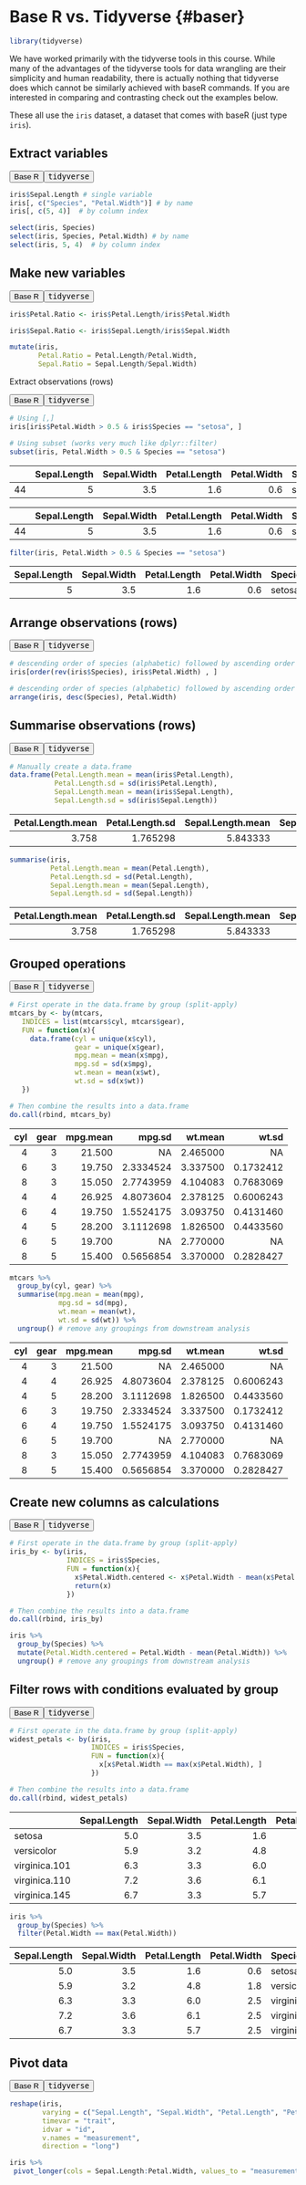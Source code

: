 # Base R vs. Tidyverse {#baser}





```r
library(tidyverse)
```

We have worked primarily with the tidyverse tools in this course. While many of the advantages of the tidyverse tools for data wrangling are their simplicity and human readability, there is actually nothing that tidyverse does which cannot be similarly achieved with baseR commands. If you are interested in comparing and contrasting check out the examples below. 

These all use the `iris` dataset, a dataset that comes with baseR (just type `iris`).


## Extract variables

<div class="tab"><button class="tablinksunnamed-chunk-3 active" onclick="javascript:openCode(event, 'option1unnamed-chunk-3', 'unnamed-chunk-3');">Base R</button><button class="tablinksunnamed-chunk-3" onclick="javascript:openCode(event, 'option2unnamed-chunk-3', 'unnamed-chunk-3');"><tt>tidyverse</tt></button></div><div id="option1unnamed-chunk-3" class="tabcontentunnamed-chunk-3">

```r
iris$Sepal.Length # single variable
iris[, c("Species", "Petal.Width")] # by name
iris[, c(5, 4)]  # by column index
```
</div><div id="option2unnamed-chunk-3" class="tabcontentunnamed-chunk-3">

```r
select(iris, Species)
select(iris, Species, Petal.Width) # by name
select(iris, 5, 4)  # by column index
```
</div><script> javascript:hide('option2unnamed-chunk-3') </script>


## Make new variables

<div class="tab"><button class="tablinksunnamed-chunk-4 active" onclick="javascript:openCode(event, 'option1unnamed-chunk-4', 'unnamed-chunk-4');">Base R</button><button class="tablinksunnamed-chunk-4" onclick="javascript:openCode(event, 'option2unnamed-chunk-4', 'unnamed-chunk-4');"><tt>tidyverse</tt></button></div><div id="option1unnamed-chunk-4" class="tabcontentunnamed-chunk-4">

```r
iris$Petal.Ratio <- iris$Petal.Length/iris$Petal.Width

iris$Sepal.Ratio <- iris$Sepal.Length/iris$Sepal.Width
```
</div><div id="option2unnamed-chunk-4" class="tabcontentunnamed-chunk-4">

```r
mutate(iris, 
       Petal.Ratio = Petal.Length/Petal.Width,
       Sepal.Ratio = Sepal.Length/Sepal.Width)
```
</div><script> javascript:hide('option2unnamed-chunk-4') </script>


Extract observations (rows)

<div class="tab"><button class="tablinksunnamed-chunk-5 active" onclick="javascript:openCode(event, 'option1unnamed-chunk-5', 'unnamed-chunk-5');">Base R</button><button class="tablinksunnamed-chunk-5" onclick="javascript:openCode(event, 'option2unnamed-chunk-5', 'unnamed-chunk-5');"><tt>tidyverse</tt></button></div><div id="option1unnamed-chunk-5" class="tabcontentunnamed-chunk-5">

```r
# Using [,]
iris[iris$Petal.Width > 0.5 & iris$Species == "setosa", ]

# Using subset (works very much like dplyr::filter)
subset(iris, Petal.Width > 0.5 & Species == "setosa")
```

<div class="kable-table">

<table>
 <thead>
  <tr>
   <th style="text-align:left;">   </th>
   <th style="text-align:right;"> Sepal.Length </th>
   <th style="text-align:right;"> Sepal.Width </th>
   <th style="text-align:right;"> Petal.Length </th>
   <th style="text-align:right;"> Petal.Width </th>
   <th style="text-align:left;"> Species </th>
  </tr>
 </thead>
<tbody>
  <tr>
   <td style="text-align:left;"> 44 </td>
   <td style="text-align:right;"> 5 </td>
   <td style="text-align:right;"> 3.5 </td>
   <td style="text-align:right;"> 1.6 </td>
   <td style="text-align:right;"> 0.6 </td>
   <td style="text-align:left;"> setosa </td>
  </tr>
</tbody>
</table>

</div><div class="kable-table">

<table>
 <thead>
  <tr>
   <th style="text-align:left;">   </th>
   <th style="text-align:right;"> Sepal.Length </th>
   <th style="text-align:right;"> Sepal.Width </th>
   <th style="text-align:right;"> Petal.Length </th>
   <th style="text-align:right;"> Petal.Width </th>
   <th style="text-align:left;"> Species </th>
  </tr>
 </thead>
<tbody>
  <tr>
   <td style="text-align:left;"> 44 </td>
   <td style="text-align:right;"> 5 </td>
   <td style="text-align:right;"> 3.5 </td>
   <td style="text-align:right;"> 1.6 </td>
   <td style="text-align:right;"> 0.6 </td>
   <td style="text-align:left;"> setosa </td>
  </tr>
</tbody>
</table>

</div>
</div><div id="option2unnamed-chunk-5" class="tabcontentunnamed-chunk-5">

```r
filter(iris, Petal.Width > 0.5 & Species == "setosa")
```

<div class="kable-table">

<table>
 <thead>
  <tr>
   <th style="text-align:right;"> Sepal.Length </th>
   <th style="text-align:right;"> Sepal.Width </th>
   <th style="text-align:right;"> Petal.Length </th>
   <th style="text-align:right;"> Petal.Width </th>
   <th style="text-align:left;"> Species </th>
  </tr>
 </thead>
<tbody>
  <tr>
   <td style="text-align:right;"> 5 </td>
   <td style="text-align:right;"> 3.5 </td>
   <td style="text-align:right;"> 1.6 </td>
   <td style="text-align:right;"> 0.6 </td>
   <td style="text-align:left;"> setosa </td>
  </tr>
</tbody>
</table>

</div>
</div><script> javascript:hide('option2unnamed-chunk-5') </script>

## Arrange observations (rows)

<div class="tab"><button class="tablinksunnamed-chunk-6 active" onclick="javascript:openCode(event, 'option1unnamed-chunk-6', 'unnamed-chunk-6');">Base R</button><button class="tablinksunnamed-chunk-6" onclick="javascript:openCode(event, 'option2unnamed-chunk-6', 'unnamed-chunk-6');"><tt>tidyverse</tt></button></div><div id="option1unnamed-chunk-6" class="tabcontentunnamed-chunk-6">

```r
# descending order of species (alphabetic) followed by ascending order of Petal.Width
iris[order(rev(iris$Species), iris$Petal.Width) , ]
```
</div><div id="option2unnamed-chunk-6" class="tabcontentunnamed-chunk-6">

```r
# descending order of species (alphabetic) followed by ascending order of Petal.Width
arrange(iris, desc(Species), Petal.Width) 
```
</div><script> javascript:hide('option2unnamed-chunk-6') </script>


## Summarise observations (rows)

<div class="tab"><button class="tablinksunnamed-chunk-7 active" onclick="javascript:openCode(event, 'option1unnamed-chunk-7', 'unnamed-chunk-7');">Base R</button><button class="tablinksunnamed-chunk-7" onclick="javascript:openCode(event, 'option2unnamed-chunk-7', 'unnamed-chunk-7');"><tt>tidyverse</tt></button></div><div id="option1unnamed-chunk-7" class="tabcontentunnamed-chunk-7">

```r
# Manually create a data.frame
data.frame(Petal.Length.mean = mean(iris$Petal.Length),
           Petal.Length.sd = sd(iris$Petal.Length),
           Sepal.Length.mean = mean(iris$Sepal.Length),
           Sepal.Length.sd = sd(iris$Sepal.Length))
```

<div class="kable-table">

<table>
 <thead>
  <tr>
   <th style="text-align:right;"> Petal.Length.mean </th>
   <th style="text-align:right;"> Petal.Length.sd </th>
   <th style="text-align:right;"> Sepal.Length.mean </th>
   <th style="text-align:right;"> Sepal.Length.sd </th>
  </tr>
 </thead>
<tbody>
  <tr>
   <td style="text-align:right;"> 3.758 </td>
   <td style="text-align:right;"> 1.765298 </td>
   <td style="text-align:right;"> 5.843333 </td>
   <td style="text-align:right;"> 0.8280661 </td>
  </tr>
</tbody>
</table>

</div>
</div><div id="option2unnamed-chunk-7" class="tabcontentunnamed-chunk-7">

```r
summarise(iris, 
          Petal.Length.mean = mean(Petal.Length),
          Petal.Length.sd = sd(Petal.Length),
          Sepal.Length.mean = mean(Sepal.Length),
          Sepal.Length.sd = sd(Sepal.Length))
```

<div class="kable-table">

<table>
 <thead>
  <tr>
   <th style="text-align:right;"> Petal.Length.mean </th>
   <th style="text-align:right;"> Petal.Length.sd </th>
   <th style="text-align:right;"> Sepal.Length.mean </th>
   <th style="text-align:right;"> Sepal.Length.sd </th>
  </tr>
 </thead>
<tbody>
  <tr>
   <td style="text-align:right;"> 3.758 </td>
   <td style="text-align:right;"> 1.765298 </td>
   <td style="text-align:right;"> 5.843333 </td>
   <td style="text-align:right;"> 0.8280661 </td>
  </tr>
</tbody>
</table>

</div>
</div><script> javascript:hide('option2unnamed-chunk-7') </script>


## Grouped operations

<div class="tab"><button class="tablinksunnamed-chunk-8 active" onclick="javascript:openCode(event, 'option1unnamed-chunk-8', 'unnamed-chunk-8');">Base R</button><button class="tablinksunnamed-chunk-8" onclick="javascript:openCode(event, 'option2unnamed-chunk-8', 'unnamed-chunk-8');"><tt>tidyverse</tt></button></div><div id="option1unnamed-chunk-8" class="tabcontentunnamed-chunk-8">

```r
# First operate in the data.frame by group (split-apply)
mtcars_by <- by(mtcars, 
   INDICES = list(mtcars$cyl, mtcars$gear),
   FUN = function(x){
     data.frame(cyl = unique(x$cyl),
                gear = unique(x$gear),
                mpg.mean = mean(x$mpg),
                mpg.sd = sd(x$mpg),
                wt.mean = mean(x$wt),
                wt.sd = sd(x$wt))
   })

# Then combine the results into a data.frame
do.call(rbind, mtcars_by)
```

<div class="kable-table">

<table>
 <thead>
  <tr>
   <th style="text-align:right;"> cyl </th>
   <th style="text-align:right;"> gear </th>
   <th style="text-align:right;"> mpg.mean </th>
   <th style="text-align:right;"> mpg.sd </th>
   <th style="text-align:right;"> wt.mean </th>
   <th style="text-align:right;"> wt.sd </th>
  </tr>
 </thead>
<tbody>
  <tr>
   <td style="text-align:right;"> 4 </td>
   <td style="text-align:right;"> 3 </td>
   <td style="text-align:right;"> 21.500 </td>
   <td style="text-align:right;"> NA </td>
   <td style="text-align:right;"> 2.465000 </td>
   <td style="text-align:right;"> NA </td>
  </tr>
  <tr>
   <td style="text-align:right;"> 6 </td>
   <td style="text-align:right;"> 3 </td>
   <td style="text-align:right;"> 19.750 </td>
   <td style="text-align:right;"> 2.3334524 </td>
   <td style="text-align:right;"> 3.337500 </td>
   <td style="text-align:right;"> 0.1732412 </td>
  </tr>
  <tr>
   <td style="text-align:right;"> 8 </td>
   <td style="text-align:right;"> 3 </td>
   <td style="text-align:right;"> 15.050 </td>
   <td style="text-align:right;"> 2.7743959 </td>
   <td style="text-align:right;"> 4.104083 </td>
   <td style="text-align:right;"> 0.7683069 </td>
  </tr>
  <tr>
   <td style="text-align:right;"> 4 </td>
   <td style="text-align:right;"> 4 </td>
   <td style="text-align:right;"> 26.925 </td>
   <td style="text-align:right;"> 4.8073604 </td>
   <td style="text-align:right;"> 2.378125 </td>
   <td style="text-align:right;"> 0.6006243 </td>
  </tr>
  <tr>
   <td style="text-align:right;"> 6 </td>
   <td style="text-align:right;"> 4 </td>
   <td style="text-align:right;"> 19.750 </td>
   <td style="text-align:right;"> 1.5524175 </td>
   <td style="text-align:right;"> 3.093750 </td>
   <td style="text-align:right;"> 0.4131460 </td>
  </tr>
  <tr>
   <td style="text-align:right;"> 4 </td>
   <td style="text-align:right;"> 5 </td>
   <td style="text-align:right;"> 28.200 </td>
   <td style="text-align:right;"> 3.1112698 </td>
   <td style="text-align:right;"> 1.826500 </td>
   <td style="text-align:right;"> 0.4433560 </td>
  </tr>
  <tr>
   <td style="text-align:right;"> 6 </td>
   <td style="text-align:right;"> 5 </td>
   <td style="text-align:right;"> 19.700 </td>
   <td style="text-align:right;"> NA </td>
   <td style="text-align:right;"> 2.770000 </td>
   <td style="text-align:right;"> NA </td>
  </tr>
  <tr>
   <td style="text-align:right;"> 8 </td>
   <td style="text-align:right;"> 5 </td>
   <td style="text-align:right;"> 15.400 </td>
   <td style="text-align:right;"> 0.5656854 </td>
   <td style="text-align:right;"> 3.370000 </td>
   <td style="text-align:right;"> 0.2828427 </td>
  </tr>
</tbody>
</table>

</div>
</div><div id="option2unnamed-chunk-8" class="tabcontentunnamed-chunk-8">

```r
mtcars %>% 
  group_by(cyl, gear) %>% 
  summarise(mpg.mean = mean(mpg),
            mpg.sd = sd(mpg),
            wt.mean = mean(wt),
            wt.sd = sd(wt)) %>% 
  ungroup() # remove any groupings from downstream analysis
```

<div class="kable-table">

<table>
 <thead>
  <tr>
   <th style="text-align:right;"> cyl </th>
   <th style="text-align:right;"> gear </th>
   <th style="text-align:right;"> mpg.mean </th>
   <th style="text-align:right;"> mpg.sd </th>
   <th style="text-align:right;"> wt.mean </th>
   <th style="text-align:right;"> wt.sd </th>
  </tr>
 </thead>
<tbody>
  <tr>
   <td style="text-align:right;"> 4 </td>
   <td style="text-align:right;"> 3 </td>
   <td style="text-align:right;"> 21.500 </td>
   <td style="text-align:right;"> NA </td>
   <td style="text-align:right;"> 2.465000 </td>
   <td style="text-align:right;"> NA </td>
  </tr>
  <tr>
   <td style="text-align:right;"> 4 </td>
   <td style="text-align:right;"> 4 </td>
   <td style="text-align:right;"> 26.925 </td>
   <td style="text-align:right;"> 4.8073604 </td>
   <td style="text-align:right;"> 2.378125 </td>
   <td style="text-align:right;"> 0.6006243 </td>
  </tr>
  <tr>
   <td style="text-align:right;"> 4 </td>
   <td style="text-align:right;"> 5 </td>
   <td style="text-align:right;"> 28.200 </td>
   <td style="text-align:right;"> 3.1112698 </td>
   <td style="text-align:right;"> 1.826500 </td>
   <td style="text-align:right;"> 0.4433560 </td>
  </tr>
  <tr>
   <td style="text-align:right;"> 6 </td>
   <td style="text-align:right;"> 3 </td>
   <td style="text-align:right;"> 19.750 </td>
   <td style="text-align:right;"> 2.3334524 </td>
   <td style="text-align:right;"> 3.337500 </td>
   <td style="text-align:right;"> 0.1732412 </td>
  </tr>
  <tr>
   <td style="text-align:right;"> 6 </td>
   <td style="text-align:right;"> 4 </td>
   <td style="text-align:right;"> 19.750 </td>
   <td style="text-align:right;"> 1.5524175 </td>
   <td style="text-align:right;"> 3.093750 </td>
   <td style="text-align:right;"> 0.4131460 </td>
  </tr>
  <tr>
   <td style="text-align:right;"> 6 </td>
   <td style="text-align:right;"> 5 </td>
   <td style="text-align:right;"> 19.700 </td>
   <td style="text-align:right;"> NA </td>
   <td style="text-align:right;"> 2.770000 </td>
   <td style="text-align:right;"> NA </td>
  </tr>
  <tr>
   <td style="text-align:right;"> 8 </td>
   <td style="text-align:right;"> 3 </td>
   <td style="text-align:right;"> 15.050 </td>
   <td style="text-align:right;"> 2.7743959 </td>
   <td style="text-align:right;"> 4.104083 </td>
   <td style="text-align:right;"> 0.7683069 </td>
  </tr>
  <tr>
   <td style="text-align:right;"> 8 </td>
   <td style="text-align:right;"> 5 </td>
   <td style="text-align:right;"> 15.400 </td>
   <td style="text-align:right;"> 0.5656854 </td>
   <td style="text-align:right;"> 3.370000 </td>
   <td style="text-align:right;"> 0.2828427 </td>
  </tr>
</tbody>
</table>

</div>
</div><script> javascript:hide('option2unnamed-chunk-8') </script>

## Create new columns as calculations

<div class="tab"><button class="tablinksunnamed-chunk-9 active" onclick="javascript:openCode(event, 'option1unnamed-chunk-9', 'unnamed-chunk-9');">Base R</button><button class="tablinksunnamed-chunk-9" onclick="javascript:openCode(event, 'option2unnamed-chunk-9', 'unnamed-chunk-9');"><tt>tidyverse</tt></button></div><div id="option1unnamed-chunk-9" class="tabcontentunnamed-chunk-9">

```r
# First operate in the data.frame by group (split-apply)
iris_by <- by(iris, 
              INDICES = iris$Species, 
              FUN = function(x){
                x$Petal.Width.centered <- x$Petal.Width - mean(x$Petal.Width)
                return(x)
              })

# Then combine the results into a data.frame
do.call(rbind, iris_by)
```
</div><div id="option2unnamed-chunk-9" class="tabcontentunnamed-chunk-9">

```r
iris %>% 
  group_by(Species) %>% 
  mutate(Petal.Width.centered = Petal.Width - mean(Petal.Width)) %>% 
  ungroup() # remove any groupings from downstream analysis
```
</div><script> javascript:hide('option2unnamed-chunk-9') </script>


## Filter rows with conditions evaluated by group

<div class="tab"><button class="tablinksunnamed-chunk-10 active" onclick="javascript:openCode(event, 'option1unnamed-chunk-10', 'unnamed-chunk-10');">Base R</button><button class="tablinksunnamed-chunk-10" onclick="javascript:openCode(event, 'option2unnamed-chunk-10', 'unnamed-chunk-10');"><tt>tidyverse</tt></button></div><div id="option1unnamed-chunk-10" class="tabcontentunnamed-chunk-10">

```r
# First operate in the data.frame by group (split-apply)
widest_petals <- by(iris, 
                    INDICES = iris$Species, 
                    FUN = function(x){
                      x[x$Petal.Width == max(x$Petal.Width), ] 
                    })

# Then combine the results into a data.frame
do.call(rbind, widest_petals)
```

<div class="kable-table">

<table>
 <thead>
  <tr>
   <th style="text-align:left;">   </th>
   <th style="text-align:right;"> Sepal.Length </th>
   <th style="text-align:right;"> Sepal.Width </th>
   <th style="text-align:right;"> Petal.Length </th>
   <th style="text-align:right;"> Petal.Width </th>
   <th style="text-align:left;"> Species </th>
   <th style="text-align:right;"> Petal.Ratio </th>
   <th style="text-align:right;"> Sepal.Ratio </th>
  </tr>
 </thead>
<tbody>
  <tr>
   <td style="text-align:left;"> setosa </td>
   <td style="text-align:right;"> 5.0 </td>
   <td style="text-align:right;"> 3.5 </td>
   <td style="text-align:right;"> 1.6 </td>
   <td style="text-align:right;"> 0.6 </td>
   <td style="text-align:left;"> setosa </td>
   <td style="text-align:right;"> 2.666667 </td>
   <td style="text-align:right;"> 1.428571 </td>
  </tr>
  <tr>
   <td style="text-align:left;"> versicolor </td>
   <td style="text-align:right;"> 5.9 </td>
   <td style="text-align:right;"> 3.2 </td>
   <td style="text-align:right;"> 4.8 </td>
   <td style="text-align:right;"> 1.8 </td>
   <td style="text-align:left;"> versicolor </td>
   <td style="text-align:right;"> 2.666667 </td>
   <td style="text-align:right;"> 1.843750 </td>
  </tr>
  <tr>
   <td style="text-align:left;"> virginica.101 </td>
   <td style="text-align:right;"> 6.3 </td>
   <td style="text-align:right;"> 3.3 </td>
   <td style="text-align:right;"> 6.0 </td>
   <td style="text-align:right;"> 2.5 </td>
   <td style="text-align:left;"> virginica </td>
   <td style="text-align:right;"> 2.400000 </td>
   <td style="text-align:right;"> 1.909091 </td>
  </tr>
  <tr>
   <td style="text-align:left;"> virginica.110 </td>
   <td style="text-align:right;"> 7.2 </td>
   <td style="text-align:right;"> 3.6 </td>
   <td style="text-align:right;"> 6.1 </td>
   <td style="text-align:right;"> 2.5 </td>
   <td style="text-align:left;"> virginica </td>
   <td style="text-align:right;"> 2.440000 </td>
   <td style="text-align:right;"> 2.000000 </td>
  </tr>
  <tr>
   <td style="text-align:left;"> virginica.145 </td>
   <td style="text-align:right;"> 6.7 </td>
   <td style="text-align:right;"> 3.3 </td>
   <td style="text-align:right;"> 5.7 </td>
   <td style="text-align:right;"> 2.5 </td>
   <td style="text-align:left;"> virginica </td>
   <td style="text-align:right;"> 2.280000 </td>
   <td style="text-align:right;"> 2.030303 </td>
  </tr>
</tbody>
</table>

</div>
</div><div id="option2unnamed-chunk-10" class="tabcontentunnamed-chunk-10">

```r
iris %>% 
  group_by(Species) %>% 
  filter(Petal.Width == max(Petal.Width))
```

<div class="kable-table">

<table>
 <thead>
  <tr>
   <th style="text-align:right;"> Sepal.Length </th>
   <th style="text-align:right;"> Sepal.Width </th>
   <th style="text-align:right;"> Petal.Length </th>
   <th style="text-align:right;"> Petal.Width </th>
   <th style="text-align:left;"> Species </th>
   <th style="text-align:right;"> Petal.Ratio </th>
   <th style="text-align:right;"> Sepal.Ratio </th>
  </tr>
 </thead>
<tbody>
  <tr>
   <td style="text-align:right;"> 5.0 </td>
   <td style="text-align:right;"> 3.5 </td>
   <td style="text-align:right;"> 1.6 </td>
   <td style="text-align:right;"> 0.6 </td>
   <td style="text-align:left;"> setosa </td>
   <td style="text-align:right;"> 2.666667 </td>
   <td style="text-align:right;"> 1.428571 </td>
  </tr>
  <tr>
   <td style="text-align:right;"> 5.9 </td>
   <td style="text-align:right;"> 3.2 </td>
   <td style="text-align:right;"> 4.8 </td>
   <td style="text-align:right;"> 1.8 </td>
   <td style="text-align:left;"> versicolor </td>
   <td style="text-align:right;"> 2.666667 </td>
   <td style="text-align:right;"> 1.843750 </td>
  </tr>
  <tr>
   <td style="text-align:right;"> 6.3 </td>
   <td style="text-align:right;"> 3.3 </td>
   <td style="text-align:right;"> 6.0 </td>
   <td style="text-align:right;"> 2.5 </td>
   <td style="text-align:left;"> virginica </td>
   <td style="text-align:right;"> 2.400000 </td>
   <td style="text-align:right;"> 1.909091 </td>
  </tr>
  <tr>
   <td style="text-align:right;"> 7.2 </td>
   <td style="text-align:right;"> 3.6 </td>
   <td style="text-align:right;"> 6.1 </td>
   <td style="text-align:right;"> 2.5 </td>
   <td style="text-align:left;"> virginica </td>
   <td style="text-align:right;"> 2.440000 </td>
   <td style="text-align:right;"> 2.000000 </td>
  </tr>
  <tr>
   <td style="text-align:right;"> 6.7 </td>
   <td style="text-align:right;"> 3.3 </td>
   <td style="text-align:right;"> 5.7 </td>
   <td style="text-align:right;"> 2.5 </td>
   <td style="text-align:left;"> virginica </td>
   <td style="text-align:right;"> 2.280000 </td>
   <td style="text-align:right;"> 2.030303 </td>
  </tr>
</tbody>
</table>

</div>
</div><script> javascript:hide('option2unnamed-chunk-10') </script>


## Pivot data

<div class="tab"><button class="tablinksunnamed-chunk-11 active" onclick="javascript:openCode(event, 'option1unnamed-chunk-11', 'unnamed-chunk-11');">Base R</button><button class="tablinksunnamed-chunk-11" onclick="javascript:openCode(event, 'option2unnamed-chunk-11', 'unnamed-chunk-11');"><tt>tidyverse</tt></button></div><div id="option1unnamed-chunk-11" class="tabcontentunnamed-chunk-11">

```r
reshape(iris, 
        varying = c("Sepal.Length", "Sepal.Width", "Petal.Length", "Petal.Width"),
        timevar = "trait",
        idvar = "id",
        v.names = "measurement",
        direction = "long")
```
</div><div id="option2unnamed-chunk-11" class="tabcontentunnamed-chunk-11">

```r
iris %>% 
 pivot_longer(cols = Sepal.Length:Petal.Width, values_to = "measurement", names_to = "trait" )
```
</div><script> javascript:hide('option2unnamed-chunk-11') </script>


